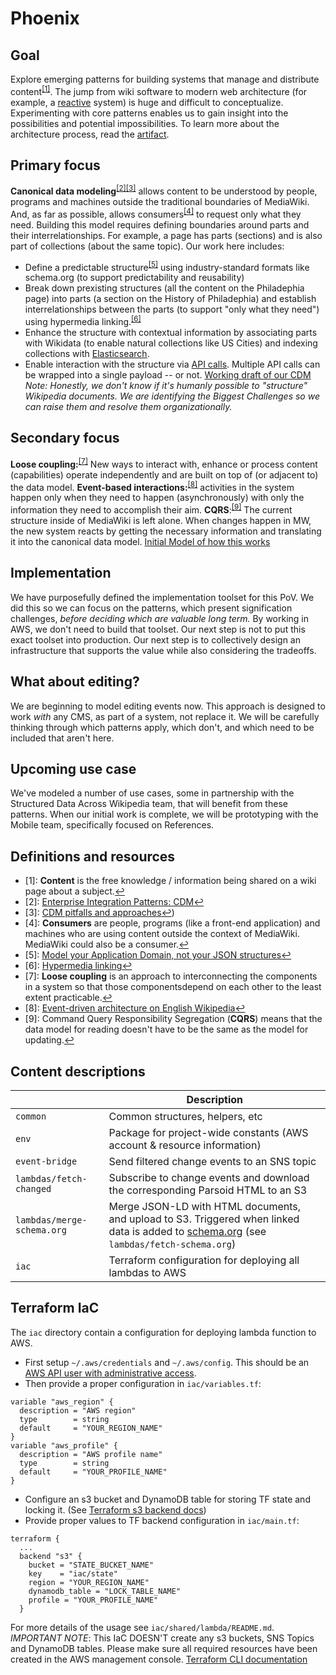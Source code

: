 Phoenix
=======
## Goal
Explore emerging patterns for building systems that manage and distribute content<sup>[[1]](#ref1)</sup>.
The jump from wiki software to modern web architecture (for example, a [reactive](https://www.reactivemanifesto.org/) system) is huge and difficult to conceptualize. Experimenting with core patterns enables us to gain insight into the possibilities and potential impossibilities. To learn more about the architecture process, read the [artifact](https://www.mediawiki.org/wiki/Architecture_Repository/Strategy/Goals_and_initiatives/Structured_content_proof_of_value).
## Primary focus
**Canonical data modeling**<sup>[[2]](#ref2)</sup><sup>[[3]](#ref3)</sup> allows content to be understood by people, programs and machines outside the traditional boundaries of MediaWiki. And, as far as possible, allows consumers<sup>[[4]](#ref4)</sup> to request only what they need.
Building this model requires defining boundaries around parts and their interrelationships. For example, a page has parts (sections) and is also part of collections (about the same topic). Our work here includes:
- Define a predictable structure<sup>[[5]](#ref5)</sup> using industry-standard formats like schema.org (to support predictability and reusability)
- Break down prexisting structures (all the content on the Philadephia page) into parts (a section on the History of Philadephia) and establish interrelationships between the parts (to support "only what they need") using hypermedia linking.<sup>[[6]](#ref6)</sup>
- Enhance the structure with contextual information by associating parts with Wikidata (to enable natural collections like US Cities) and indexing collections with [Elasticsearch](https://www.elastic.co/elasticsearch).
- Enable interaction with the structure via [API calls](https://graphql.org/). Multiple API calls can be wrapped into a single payload -- or not.
[Working draft of our CDM](https://docs.google.com/spreadsheets/d/1ZWuczQQ0XpzCYS92PKXpIP3FM4ds0XPQyz7q9xR5GuE)
*Note: Honestly, we don't know if it's humanly possible to "structure" Wikipedia documents. We are identifying the Biggest Challenges so we can raise them and resolve them organizationally.* 
## Secondary focus
**Loose coupling:**<sup>[[7]](#ref7)</sup> New ways to interact with, enhance or process content (capabilities) operate independently and are built on top of (or adjacent to) the data model.
**Event-based interactions:**<sup>[[8]](#ref8)</sup> activities in the system happen only when they need to happen (asynchronously) with only the information they need to accomplish their aim.
**CQRS**:<sup>[[9]](#ref9)</sup> The current structure inside of MediaWiki is left alone. When changes happen in MW, the new system reacts by getting the necessary information and translating it into the canonical data model.
[Initial Model of how this works](https://app.lucidchart.com/documents/view/f283e649-cdb6-4275-9452-7114571a82e7/Q3nNnx6PpfFM)
## Implementation
We have purposefully defined the implementation toolset for this PoV. We did this so we can focus on the patterns, which present signification challenges, *before deciding which are valuable long term.* By working in AWS, we don't need to build that toolset.
Our next step is not to put this exact toolset into production. Our next step is to collectively design an infrastructure that supports the value while also considering the tradeoffs.
## What about editing?
We are beginning to model editing events now. This approach is designed to work *with* any CMS, as part of a system, not replace it. We will be carefully thinking through which patterns apply, which don't, and which need to be included that aren't here.
## Upcoming use case
We've modeled a number of use cases, some in partnership with the Structured Data Across Wikipedia team, that will benefit from these patterns. When our initial work is complete, we will be prototyping with the Mobile team, specifically focused on References.
## Definitions and resources
- <a name="ref1">[1]</a>: **Content** is the free knowledge / information being shared on a wiki page about a subject.[↩](#goal)
- <a name="ref2">[2]</a>: [Enterprise Integration Patterns: CDM](https://www.enterpriseintegrationpatterns.com/patterns/messaging/CanonicalDataModel.html)[↩](#primary-focus)
- <a name="ref3">[3]</a>: [CDM pitfalls and approaches](https://www.innoq.com/en/blog/thoughts-on-a-canonical-data-model/)[↩](#primary-focus))
- <a name="ref4">[4]</a>: **Consumers** are people, programs (like a front-end application) and machines who are using content outside the context of MediaWiki. MediaWiki could also be a consumer.[↩](#primary-focus)
- <a name="ref5">[5]</a>: [Model your Application Domain, not your JSON structures](https://citeseerx.ist.psu.edu/viewdoc/download?doi=10.1.1.1066.5369&rep=rep1&type=pdf)[↩](#primary-focus)
- <a name="ref6">[6]</a>: [Hypermedia linking](https://www.narwhl.com/hypermedia-linking)[↩](#primary-focus)
- <a name="ref7">[7]</a>: **Loose coupling** is an approach to interconnecting the components in a system so that those componentsdepend on each other to the least extent practicable.[↩](#secondary-focus)
- <a name="ref8">[8]</a>: [Event-driven architecture on English Wikipedia](https://en.wikipedia.org/wiki/Event-driven_architecture)[↩](#secondary-focus)
- <a name="ref9">[9]</a>: Command Query Responsibility Segregation (**CQRS**) means that the data model for reading doesn't have to be the same as the model for updating.[↩](#secondary-focus)
## Content descriptions
||Description
|----------|----------|
|`common`|Common structures, helpers, etc|
|`env`|Package for project-wide constants (AWS account & resource information)|
|`event-bridge`|Send filtered change events to an SNS topic|
|`lambdas/fetch-changed`|Subscribe to change events and download the corresponding Parsoid HTML to an S3|
|`lambdas/merge-schema.org`|Merge JSON-LD with HTML documents, and upload to S3. Triggered when linked data is added to [schema.org](https://schema.org/) (see `lambdas/fetch-schema.org`)|
|`iac`|Terraform configuration for deploying all lambdas to AWS|

## Terraform IaC
The `iac` directory contain a configuration for deploying lambda function to AWS.
- First setup `~/.aws/credentials` and `~/.aws/config`.
  This should be an [AWS API user with administrative access](https://docs.aws.amazon.com/IAM/latest/UserGuide/getting-started_create-admin-group.html).
- Then provide a proper configuration in `iac/variables.tf`:
```hcl
variable "aws_region" {
  description = "AWS region"
  type        = string
  default     = "YOUR_REGION_NAME"
}
variable "aws_profile" {
  description = "AWS profile name"
  type        = string
  default     = "YOUR_PROFILE_NAME"
}
```
- Configure an s3 bucket and DynamoDB table for storing TF state and locking it.
  (See [Terraform s3 backend docs](https://www.terraform.io/docs/language/settings/backends/s3.html))
- Provide proper values to TF backend configuration in `iac/main.tf`:
```hcl
terraform {
  ...
  backend "s3" {
    bucket = "STATE_BUCKET_NAME"
    key    = "iac/state"
    region = "YOUR_REGION_NAME"
    dynamodb_table = "LOCK_TABLE_NAME"
    profile = "YOUR_PROFILE_NAME"
  }
```
For more details of the usage see `iac/shared/lambda/README.md`.
*IMPORTANT NOTE*: This IaC DOESN'T create any s3 buckets, SNS Topics and DynamoDB tables. 
Please make sure all required resources have been created in the AWS management console.
[Terraform CLI documentation](https://www.terraform.io/docs/cli/index.html)